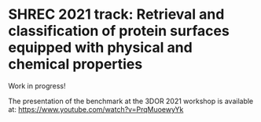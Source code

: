 # SHREC 2021 track: Retrieval and classification of protein surfaces equipped with physical and chemical properties

Work in progress!

The presentation of the benchmark at the 3DOR 2021 workshop is available at:
https://www.youtube.com/watch?v=PrqMuoewyYk
